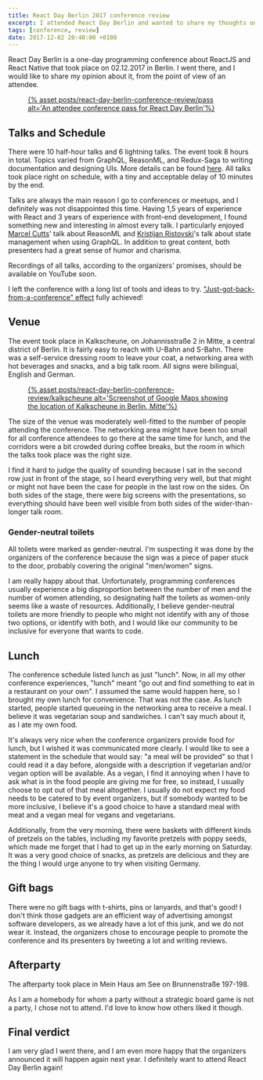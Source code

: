 ```yaml
---
title: React Day Berlin 2017 conference review
excerpt: I attended React Day Berlin and wanted to share my thoughts on it.
tags: [conference, review]
date: 2017-12-02 20:40:00 +0100
---
```


React Day Berlin is a one-day programming conference about ReactJS and React Native that took place on 02.12.2017 in Berlin. I went there, and I would like to share my opinion about it, from the point of view of an attendee.

<figure>
<a href='{% asset posts/react-day-berlin-conference-review/pass @path %}'>
{% asset posts/react-day-berlin-conference-review/pass alt='An attendee conference pass for React Day Berlin'%}
</a>
</figure>

## Talks and Schedule

There were 10 half-hour talks and 6 lightning talks. The event took 8 hours in total. Topics varied from GraphQL, ReasonML, and Redux-Saga to writing documentation and designing UIs. More details can be found [here](https://reactday.berlin/#talks). All talks took place right on schedule, with a tiny and acceptable delay of 10 minutes by the end.

Talks are always the main reason I go to conferences or meetups, and I definitely was not disappointed this time. Having 1,5 years of experience with React and 3 years of experience with front-end development, I found something new and interesting in almost every talk. I particularly enjoyed [Marcel Cutts](https://twitter.com/marcelcutts)' talk about ReasonML and [Kristijan Ristovski](https://twitter.com/thekitze)'s talk about state management when using GraphQL. In addition to great content, both presenters had a great sense of humor and charisma.

Recordings of all talks, according to the organizers' promises, should be available on YouTube soon.

I left the conference with a long list of tools and ideas to try. ["Just-got-back-from-a-conference" effect](http://www.commitstrip.com/en/2016/04/26/the-just-got-back-from-a-conference-effect/) fully achieved!

## Venue

The event took place in Kalkscheune, on Johannisstraße 2 in Mitte, a central district of Berlin. It is fairly easy to reach with U-Bahn and S-Bahn. There was a self-service dressing room to leave your coat, a networking area with hot beverages and snacks, and a big talk room. All signs were bilingual, English and German.

<figure>
<a href='{% asset posts/react-day-berlin-conference-review/kalkscheune @path %}'>
{% asset posts/react-day-berlin-conference-review/kalkscheune alt='Screenshot of Google Maps showing the location of Kalkscheune in Berlin, Mitte'%}
</a>
</figure>

The size of the venue was moderately well-fitted to the number of people attending the conference. The networking area might have been too small for all conference attendees to go there at the same time for lunch, and the corridors were a bit crowded during coffee breaks, but the room in which the talks took place was the right size.

I find it hard to judge the quality of sounding because I sat in the second row just in front of the stage, so I heard everything very well, but that might or might not have been the case for people in the last row on the sides. On both sides of the stage, there were big screens with the presentations, so everything should have been well visible from both sides of the wider-than-longer talk room.

### Gender-neutral toilets

All toilets were marked as gender-neutral. I'm suspecting it was done by the organizers of the conference because the sign was a piece of paper stuck to the door, probably covering the original "men/women" signs.

I am really happy about that. Unfortunately, programming conferences usually experience a big disproportion between the number of men and the number of women attending, so designating half the toilets as women-only seems like a waste of resources. Additionally, I believe gender-neutral toilets are more friendly to people who might not identify with any of those two options, or identify with both, and I would like our community to be inclusive for everyone that wants to code.

## Lunch

The conference schedule listed lunch as just "lunch". Now, in all my other conference experiences, "lunch" meant "go out and find something to eat in a restaurant on your own". I assumed the same would happen here, so I brought my own lunch for convenience. That was not the case. As lunch started, people started queueing in the networking area to receive a meal. I believe it was vegetarian soup and sandwiches. I can't say much about it, as I ate my own food.

It's always very nice when the conference organizers provide food for lunch, but I wished it was communicated more clearly. I would like to see a statement in the schedule that would say: "a meal will be provided" so that I could read it a day before, alongside with a description if vegetarian and/or vegan option will be available. As a vegan, I find it annoying when I have to ask what is in the food people are giving me for free, so instead, I usually choose to opt out of that meal altogether. I usually do not expect my food needs to be catered to by event organizers, but if somebody wanted to be more inclusive, I believe it's a good choice to have a standard meal with meat and a vegan meal for vegans and vegetarians.

Additionally, from the very morning, there were baskets with different kinds of pretzels on the tables, including my favorite pretzels with poppy seeds, which made me forget that I had to get up in the early morning on Saturday. It was a very good choice of snacks, as pretzels are delicious and they are the thing I would urge anyone to try when visiting Germany.

## Gift bags

There were no gift bags with t-shirts, pins or lanyards, and that's good! I don't think those gadgets are an efficient way of advertising amongst software developers, as we already have a lot of this junk, and we do not wear it. Instead, the organizers chose to encourage people to promote the conference and its presenters by tweeting a lot and writing reviews.

## Afterparty

The afterparty took place in Mein Haus am See on Brunnenstraße 197-198.

As I am a homebody for whom a party without a strategic board game is not a party, I chose not to attend. I'd love to know how others liked it though.

## Final verdict

I am very glad I went there, and I am even more happy that the organizers announced it will happen again next year. I definitely want to attend React Day Berlin again!

